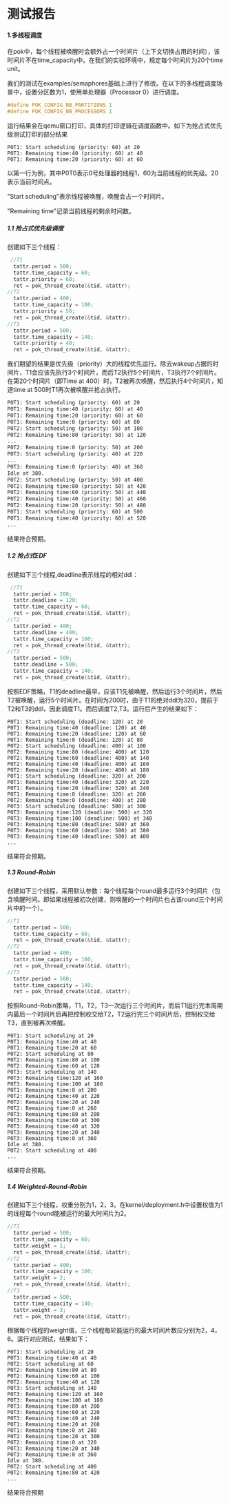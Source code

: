 # 测试报告

#### 1.多线程调度

在pok中，每个线程被唤醒时会额外占一个时间片（上下文切换占用的时间），该时间片不在time_capacity中。在我们的实验环境中，规定每个时间片为20个time unit。

我们的测试在examples/semaphores基础上进行了修改。在以下的多线程调度场景中，设置分区数为1，使用单处理器（Processor 0）进行调度。

```c
#define POK_CONFIG_NB_PARTITIONS 1
#define POK_CONFIG_NB_PROCESSORS 1
```

运行结果会在qemu窗口打印，具体的打印逻辑在调度函数中。如下为抢占式优先级测试打印的部分结果

```
P0T1: Start scheduling (priority: 60) at 20
P0T1: Remaining time:40 (priority: 60) at 40
P0T1: Remaining time:20 (priority: 60) at 60
```

以第一行为例，其中P0T0表示0号处理器的线程1，60为当前线程的优先级。20表示当前时间点。

"Start scheduling"表示线程被唤醒，唤醒会占一个时间片。

"Remaining time"记录当前线程的剩余时间数。

##### 1.1 抢占式优先级调度

创建如下三个线程：

```c
 //T1
  tattr.period = 500;
  tattr.time_capacity = 60;
  tattr.priority = 60;
  ret = pok_thread_create(&tid, &tattr);
//T2
  tattr.period = 400;
  tattr.time_capacity = 100;
  tattr.priority = 50;
  ret = pok_thread_create(&tid, &tattr);
//T3
  tattr.period = 500;
  tattr.time_capacity = 140;
  tattr.priority = 40;
  ret = pok_thread_create(&tid, &tattr);
```

我们期望的结果是优先级（priority）大的线程优先运行。除去wakeup占据的时间片，T1会应该先执行3个时间片，而后T2执行5个时间片，T3执行7个时间片。在第20个时间片（即Time at 400）时，T2被再次唤醒，然后执行4个时间片，知道time at 500时T1再次被唤醒并抢占执行。

```tex
P0T1: Start scheduling (priority: 60) at 20
P0T1: Remaining time:40 (priority: 60) at 40
P0T1: Remaining time:20 (priority: 60) at 60
P0T1: Remaining time:0 (priority: 60) at 80
P0T2: Start scheduling (priority: 50) at 100
P0T2: Remaining time:80 (priority: 50) at 120
...
P0T2: Remaining time:0 (priority: 50) at 200
P0T3: Start scheduling (priority: 40) at 220
...
P0T3: Remaining time:0 (priority: 40) at 360
Idle at 380.
P0T2: Start scheduling (priority: 50) at 400
P0T2: Remaining time:80 (priority: 50) at 420
P0T2: Remaining time:60 (priority: 50) at 440
P0T2: Remaining time:40 (priority: 50) at 460
P0T2: Remaining time:20 (priority: 50) at 480
P0T1: Start scheduling (priority: 60) at 500
P0T1: Remaining time:40 (priority: 60) at 520
...
```

结果符合预期。

##### 1.2 抢占式EDF

创建如下三个线程,deadline表示线程的相对ddl：

```c
 //T1
  tattr.period = 200;
  tattr.deadline = 120;
  tattr.time_capacity = 60;
  ret = pok_thread_create(&tid, &tattr);
//T2
  tattr.period = 400;
  tattr.deadline = 400;
  tattr.time_capacity = 100;
  ret = pok_thread_create(&tid, &tattr);
//T3
  tattr.period = 500;
  tattr.deadline = 500;
  tattr.time_capacity = 140;
  ret = pok_thread_create(&tid, &tattr);
```

按照EDF策略，T1的deadline最早，应该T1先被唤醒，然后运行3个时间片，然后T2被唤醒，运行5个时间片。在时间为200时，由于T1的绝对ddl为320，提前于T2和T3的ddl，因此调度T1。而后调度T2,T3。运行后产生的结果如下：

```
P0T1: Start scheduling (deadline: 120) at 20
P0T1: Remaining time:40 (deadline: 120) at 40
P0T1: Remaining time:20 (deadline: 120) at 60
P0T1: Remaining time:0 (deadline: 120) at 80
P0T2: Start scheduling (deadline: 400) at 100
P0T2: Remaining time:80 (deadline: 400) at 120
P0T2: Remaining time:60 (deadline: 400) at 140
P0T2: Remaining time:40 (deadline: 400) at 160
P0T2: Remaining time:20 (deadline: 400) at 180
P0T1: Start scheduling (deadline: 320) at 200
P0T1: Remaining time:40 (deadline: 320) at 220
P0T1: Remaining time:20 (deadline: 320) at 240
P0T1: Remaining time:0 (deadline: 320) at 260
P0T2: Remaining time:0 (deadline: 400) at 280
P0T3: Start scheduling (deadline: 500) at 300
P0T3: Remaining time:120 (deadline: 500) at 320
P0T3: Remaining time:100 (deadline: 500) at 340
P0T3: Remaining time:80 (deadline: 500) at 360
P0T3: Remaining time:60 (deadline: 500) at 380
P0T3: Remaining time:40 (deadline: 500) at 400
...
```

结果符合预期。

##### 1.3 Round-Robin

创建如下三个线程，采用默认参数：每个线程每个round最多运行3个时间片（包含唤醒时间。即如果线程被初次创建，则唤醒的一个时间片也占该round三个时间片中的一个）。

```c
//T1
  tattr.period = 500;
  tattr.time_capacity = 60;
  ret = pok_thread_create(&tid, &tattr);
//T2
  tattr.period = 400;
  tattr.time_capacity = 100;
  ret = pok_thread_create(&tid, &tattr);
//T3
  tattr.period = 500;
  tattr.time_capacity = 140;
  ret = pok_thread_create(&tid, &tattr);
```

按照Round-Robin策略，T1，T2，T3一次运行三个时间片，而后T1运行完本周期内最后一个时间片后再把控制权交给T2，T2运行完三个时间片后，控制权交给T3，直到被再次唤醒。

```
P0T1: Start scheduling at 20
P0T1: Remaining time:40 at 40
P0T1: Remaining time:20 at 60
P0T2: Start scheduling at 80
P0T2: Remaining time:80 at 100
P0T2: Remaining time:60 at 120
P0T3: Start scheduling at 140
P0T3: Remaining time:120 at 160
P0T3: Remaining time:100 at 180
P0T1: Remaining time:0 at 200
P0T2: Remaining time:40 at 220
P0T2: Remaining time:20 at 240
P0T2: Remaining time:0 at 260
P0T3: Remaining time:80 at 280
P0T3: Remaining time:60 at 300
P0T3: Remaining time:40 at 320
P0T3: Remaining time:20 at 340
P0T3: Remaining time:0 at 360
Idle at 380.
P0T2: Start scheduling at 400
...
```

结果符合预期。

##### 1.4 Weighted-Round-Robin

创建如下三个线程，权重分别为1，2，3。在kernel/deployment.h中设置权值为1的线程每个round能被运行的最大时间片为2。

```c
//T1
  tattr.period = 500;
  tattr.time_capacity = 60;
  tattr.weight = 1;
  ret = pok_thread_create(&tid, &tattr);
//T2
  tattr.period = 400;
  tattr.time_capacity = 100;
  tattr.weight = 2;
  ret = pok_thread_create(&tid, &tattr);
//T3
  tattr.period = 500;
  tattr.time_capacity = 140;
  tattr.weight = 3;
  ret = pok_thread_create(&tid, &tattr);
```

根据每个线程的weight值，三个线程每轮能运行的最大时间片数应分别为2，4，6。运行对应测试，结果如下：

```
P0T1: Start scheduling at 20
P0T1: Remaining time:40 at 40
P0T2: Start scheduling at 60
P0T2: Remaining time:80 at 80
P0T2: Remaining time:60 at 100
P0T2: Remaining time:40 at 120
P0T3: Start scheduling at 140
P0T3: Remaining time:120 at 160
P0T3: Remaining time:100 at 180
P0T3: Remaining time:80 at 200
P0T3: Remaining time:60 at 220
P0T3: Remaining time:40 at 240
P0T1: Remaining time:20 at 260
P0T1: Remaining time:0 at 280
P0T2: Remaining time:20 at 300
P0T2: Remaining time:0 at 320
P0T3: Remaining time:20 at 340
P0T3: Remaining time:0 at 360
Idle at 380.
P0T2: Start scheduling at 400
P0T2: Remaining time:80 at 420
...
```

结果符合预期